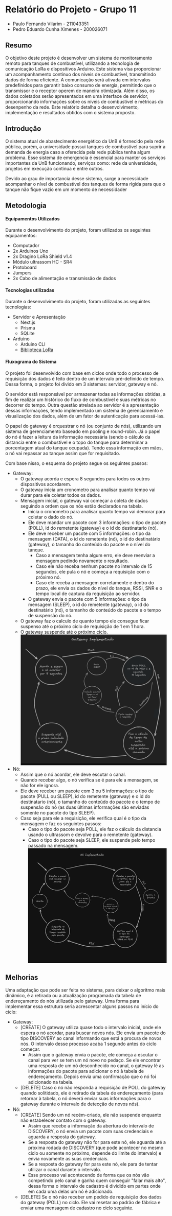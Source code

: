 # Relatório do Projeto - Grupo 11

- Paulo Fernando Vilarim - 211043351
- Pedro Eduardo Cunha Ximenes - 200026071

## Resumo

O objetivo deste projeto é desenvolver um sistema de monitoramento remoto para tanques de combustível, utilizando a tecnologia de comunicação LoRa e dispositivos Arduino. Este sistema visa proporcionar um acompanhamento contínuo dos níveis de combustível, transmitindo dados de forma eficiente. A comunicação será ativada em intervalos predefinidos para garantir baixo consumo de energia, permitindo que o transmissor e o receptor operem de maneira otimizada. Além disso, os dados coletados serão apresentados em uma interface de servidor, proporcionando informações sobre os níveis de combustível e métricas do desenpenho da rede. Este relatório detalha o desenvolvimento, implementação e resultados obtidos com o sistema proposto.

## Introdução

O sistema atual de abastecimento energético da UnB é fornecido pela rede pública, porém, a universidade possui tanques de combustível para suprir a demanda de energia caso a oferecida pela rede pública tenha algum problema. Esse sistema de emergencia é essencial para manter os serviços importantes da UnB funcionando, serviços como: rede da universidade, projetos em execução contínua e entre outros.

Devido ao grau de importancia desse sistema, surge a necessidade acompanhar o nível de combustível dos tanques de forma rígida para que o tanque não fique vazio em um momento de necessidader

## Metodologia

#### Equipamentos Utilizados

Durante o desenvolvimento do projeto, foram utilizados os seguintes equipamentos:

- Computador
- 2x Arduinos Uno
- 2x Dragino LoRa Shield v1.4
- Módulo ultrassom HC - SR4
- Protoboard
- Jumpers
- 2x Cabo de alimentação e transmissão de dados

#### Tecnologias utilizadas

Durante o desenvolvimento do projeto, foram utilizadas as seguintes tecnologias:

- Servidor e Apresentação
  - Next.js
  - Prisma
  - SQLite
- Arduino
  - Arduino CLI
  - [Biblioteca LoRa](https://github.com/sandeepmistry/arduino-LoRa)

#### Fluxograma do Sistema

O projeto foi desenvolvido com base em ciclos onde todo o processo de requisição dos dados é feito dentro de um intervalo pré-definido de tempo. Dessa forma, o projeto foi divido em 3 sistemas: servidor, gateway e nó.

O servidor está responsável por armazenar todas as informações obtidas, a fim de realizar um histórico do fluxo de combustível e suas métricas no decorrer do tempo. Outra questão atrelada ao servidor é a apresentação dessas informações, tendo implementado um sistema de gerenciamento e visualização dos dados, além de um fator de autenticação para acessá-las.

O papel do gateway é orquestrar o nó (ou conjunto de nós), utilizando um sistema de gerenciamento baseado em pooling e round-robin. Já o papel do nó é fazer a leitura da informação necessária (sendo o cálculo da distancia entre o combustível e o topo do tanque para determinar a porcentagem atual do tanque ocupada). Tendo essa informação em mãos, o nó vai repassar ao tanque assim que for requisitado.

Com base nisso, o esquema do projeto segue os seguintes passos:

- Gateway:
  - O gateway acorda e espera 8 segundos para todos os outros dispositivos acordarem.
  - O gateway inicia um cronometro para analisar quanto tempo vai durar para ele coletar todos os dados.
  - Mensagem inicial, o gateway vai começar a coleta de dados seguindo a ordem que os nós estão declarados na tabela.
    - Inicia o cronometro para analisar quanto tempo vai demorar para coletar o dado do nó.
    - Ele deve mandar um pacote com 3 informações: o tipo de pacote (POLL), id do remetente (gateway) e o id do destinatario (nó).
    - Ele deve receber um pacote com 5 informações: o tipo da mensagem (DATA), o id do remetente (nó), o id do destinatário (gateway), o tamanho do conteúdo do pacote e o nível do tanque.
        - Caso a mensagem tenha algum erro, ele deve reenviar a mensagem pedindo novamente o resultado.
        - Caso ele não receba nenhum pacote no intervalo de 15 segundos, ele pula o nó e começa a requisição com o próximo nó.
        - Caso ele receba a mensagem corretamente e dentro do prazo, ele envia os dados do nível do tanque, RSSI, SNR e o tempo local de captura da requisição ao servidor.
    - O gateway envia o pacote com 5 informações: o tipo da mensagem (SLEEP), o id do remetente (gateway), o id do destinatário (nó), o tamanho do conteúdo do pacote e o tempo de suspensão do nó.
  - O gateway faz o calculo de quanto tempo ele consegue ficar suspenso até o próximo ciclo de requisição de 1 em 1 hora.
  - O gateway suspende até o próximo ciclo.
![Máquina de Estados do Gateway](assets/maq-est-gateway.png)
- Nó:
  - Assim que o nó acordar, ele deve escutar o canal.
  - Quando receber algo, o nó verifica se é para ele a mensagem, se não for ele ignora.
  - Ele deve receber um pacote com 3 ou 5 informações: o tipo de pacote (PULL ou SLEEP), id do remetente (gateway) e o id do destinatario (nó), o tamanho do conteúdo do pacote e o tempo de suspensão do nó (as duas últimas informações são enviadas somente no pacote do tipo SLEEP).
  - Caso seja para ele a requisição, ele verifica qual é o tipo da mensagem e faz os seguintes passos:
      - Caso o tipo do pacote seja POLL, ele faz o cálculo da distancia usando o ultrassom e devolve para o remetente (gateway).
      - Caso o tipo do pacote seja SLEEP, ele suspende pelo tempo passado na mensagem.
![Máquina de Estados do Nó](assets/maq-est-no.png)

## Melhorias

Uma adaptação que pode ser feita no sistema, para deixar o algoritmo mais dinâmico, é a retirada ou a atualização programada da tabela de endereçamento do nós utilizada pelo gateway. Uma forma para implementar essa estrutura seria acrescentar alguns passos no início do ciclo:

- Gateway:
  - [CREATE] O gateway utiliza quase todo o intervalo inicial, onde ele espera o nó acordar, para buscar novos nós. Ele envia um pacote do tipo DISCOVERY ao canal informando que está a procura de novos nós. O intervalo desse processo acaba 1 segundo antes do ciclo começar.
      - Assim que o gateway envia o pacote, ele começa a escutar o canal para ver se tem um nó novo no pedaço. Se ele encontrar uma resposta de um nó desconhecido no canal, o gateway lê as informações do pacote para adicionar o nó à tabela de endereçamento. Depois envia uma confirmação que o nó foi adicionado na tabela.
  - [DELETE] Caso o nó não responda a requisição de POLL do gateway quando solitidado, ele é retirado da tabela de endereçamento (para retornar à tabela, o nó deverá enviar suas informações para o gateway durante o intervalo de detecção de novos nós).
- Nó:
  - [CREATE] Sendo um nó recém-criado, ele não suspende enquanto não estabelecer contato com o gateway.
      - Assim que recebe a informação da abertura do intervalo de DISCOVERY, o nó envia um pacote com suas credenciais e aguarda a resposta do gateway.
      - Se a resposta do gateway não for para este nó, ele aguarda até a proxima rodada de DISCOVERY (que pode acontecer no mesmo ciclo ou somente no próximo, depende do limite do intervalo) e envia novamente as suas credenciais.
      - Se a resposta do gateway for para este nó, ele para de tentar utilizar o canal durante o intervalo.
      - Esse processo vai acontecendo de forma que os nós vão competindo pelo canal e ganha quem conseguir "falar mais alto", dessa forma o intervalo de cadastro é dividido em partes onde em cada uma delas um nó é adicionado.
  - [DELETE] Se o nó não receber um pedido de requisição dos dados do gateway (POLL) no ciclo. Ele vai resetar ao padrão de fábrica e enviar uma mensagem de cadastro no ciclo seguinte.
